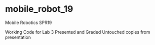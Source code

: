# mobile_robot_19
Mobile Robotics SPR19

Working Code for Lab 3
Presented and Graded
Untouched copies from presentation
